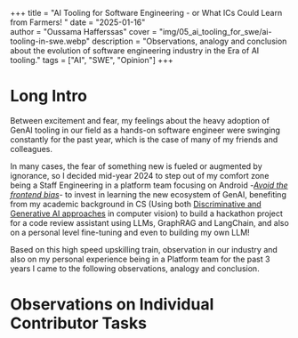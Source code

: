 +++
title = "AI Tooling for Software Engineering - or What ICs Could Learn from Farmers! "
date = "2025-01-16"  
author = "Oussama Hafferssas"
cover = "img/05_ai_tooling_for_swe/ai-tooling-in-swe.webp"
description = "Observations, analogy and conclusion about the evolution of software engineering industry in the Era of AI tooling."
tags = ["AI", "SWE", "Opinion"]
+++

# Long Intro

Between excitement and fear, my feelings about the heavy adoption of GenAI tooling in our field as a hands-on software 
engineer were swinging constantly for the past year, which is the case of many of my friends and colleagues.

In many cases, the fear of something new is fueled or augmented by ignorance, so I decided mid-year 2024 to step out of 
my comfort zone being a Staff Engineering in a platform team focusing on Android -_[Avoid the frontend bias](https://leaddev.com/technical-direction/uncover-the-invisible-ceiling)_- 
to invest in learning the new ecosystem of GenAI, benefiting from my academic background in CS 
(Using both [Discriminative and Generative AI approaches](https://www.datacamp.com/blog/generative-vs-discriminative-models) in computer vision) 
to build a hackathon project for a code review assistant using LLMs, GraphRAG and LangChain,
and also on a personal level fine-tuning and even to building my own LLM!

Based on this high speed upskilling train, observation in our industry and also on my personal experience being in 
a Platform team for the past 3 years I came to the following observations, analogy and conclusion.


# Observations on Individual Contributor Tasks
